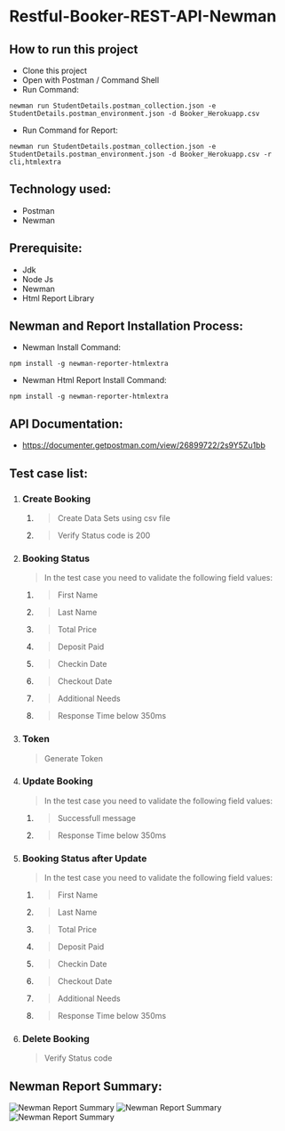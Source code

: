 # Restful-Booker-REST-API-Newman

## How to run this project
- Clone this project
- Open with Postman / Command Shell
- Run Command:  
```console 
newman run StudentDetails.postman_collection.json -e StudentDetails.postman_environment.json -d Booker_Herokuapp.csv
```
- Run Command for Report: 
```console 
newman run StudentDetails.postman_collection.json -e StudentDetails.postman_environment.json -d Booker_Herokuapp.csv -r cli,htmlextra
```

## Technology used:
- Postman
- Newman

## Prerequisite:
- Jdk
- Node Js
- Newman
- Html Report Library

## Newman and Report Installation Process:
- Newman Install Command:
```console
npm install -g newman-reporter-htmlextra
```
- Newman Html Report Install Command:
```console
npm install -g newman-reporter-htmlextra
```

## API Documentation:
- https://documenter.getpostman.com/view/26899722/2s9Y5Zu1bb

## Test case list:
1. ### Create Booking
	1. > Create Data Sets using csv file
	2. > Verify Status code is 200
2. ### Booking Status
	> In the test case you need to validate the following field values:
	1. > First Name
	2. > Last Name
	3. > Total Price
	4. > Deposit Paid
	5. > Checkin Date
	6. > Checkout Date
	7. > Additional Needs
	8. > Response Time below 350ms

3. ### Token
	> Generate Token
  
4. ### Update Booking
	> In the test case you need to validate the following field values:
	1. > Successfull message
	2. > Response Time below 350ms

5. ### Booking Status after Update
	> In the test case you need to validate the following field values:
	1. > First Name
	2. > Last Name
	3. > Total Price
	4. > Deposit Paid
	5. > Checkin Date
	6. > Checkout Date
	7. > Additional Needs
	8. > Response Time below 350ms 

6. ### Delete Booking
	> Verify Status code


## Newman Report Summary:
![Newman Report Summary](https://github.com/ManikHossain27/Restful-Booker-REST-API-Newman/assets/131261253/34acdbdc-aefb-416d-9972-911f0f3bf515)
![Newman Report Summary](https://github.com/ManikHossain27/Restful-Booker-REST-API-Newman/assets/131261253/3c199ff8-b2bf-4132-b548-dea0fbec67d7)
![Newman Report Summary](https://github.com/ManikHossain27/Restful-Booker-REST-API-Newman/assets/131261253/5aa52c24-e8f5-4455-917f-3c49e69f673c)



